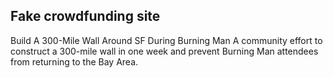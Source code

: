 ## Fake crowdfunding site 

Build A 300-Mile Wall Around SF During Burning Man
A community effort to construct a 300-mile wall in one week and prevent Burning Man attendees from returning to the Bay Area.

